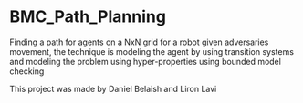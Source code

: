 # BMC_Path_Planning
Finding a path for agents on a NxN grid for a robot given adversaries movement, the technique is modeling the agent by using transition systems and modeling the problem using hyper-properties using bounded model checking

This project was made by Daniel Belaish and Liron Lavi
